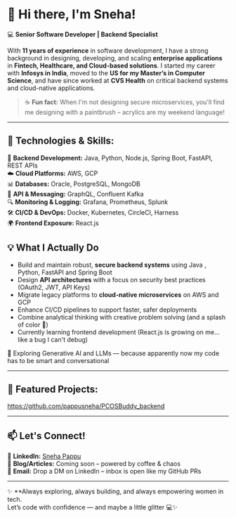 # **👋 Hi there, I'm Sneha!**  

💻 **Senior Software Developer | Backend Specialist**  

With **11 years of experience** in software development, I have a strong background in designing, developing, and scaling **enterprise applications** in **Fintech, Healthcare, and Cloud-based solutions**. I started my career with **Infosys in India**, moved to the **US for my Master’s in Computer Science**, and have since worked at **CVS Health** on critical backend systems and cloud-native applications.

> ☕ **Fun fact:** When I'm not designing secure microservices, you'll find me designing with a paintbrush – acrylics are my weekend language!

---

## **🔧 Technologies & Skills:**  

🚀 **Backend Development:** Java, Python, Node.js, Spring Boot, FastAPI,  REST APIs  
☁️ **Cloud Platforms:** AWS, GCP  
📊 **Databases:** Oracle, PostgreSQL, MongoDB  
🔗 **API & Messaging:** GraphQL, Confluent Kafka  
🔍 **Monitoring & Logging:** Grafana, Prometheus, Splunk  
🛠 **CI/CD & DevOps:** Docker, Kubernetes, CircleCI, Harness  
🌍 **Frontend Exposure:** React.js  

## 💡 What I Actually Do

- Build and maintain robust, **secure backend systems** using Java , Python, FastAPI and Spring Boot  
- Design **API architectures** with a focus on security best practices (OAuth2, JWT, API Keys)  
- Migrate legacy platforms to **cloud-native microservices** on AWS and GCP  
- Enhance CI/CD pipelines to support faster, safer deployments  
- Combine analytical thinking with creative problem solving (and a splash of color 🎨)
- Currently learning frontend development (React.js is growing on me... like a bug I can't debug)

🤖 Exploring Generative AI and LLMs — because apparently now my code has to be smart and conversational

---

## **📌 Featured Projects:**  

https://github.com/pappusneha/PCOSBuddy_backend

---

## **📫 Let's Connect!**  

💼 **LinkedIn:** [Sneha Pappu](https://www.linkedin.com/in/sneha-pappu-3a191320/)  
📝 **Blog/Articles:** Coming soon – powered by coffee & chaos  
📧 **Email:** Drop a DM on LinkedIn – inbox is open like my GitHub PRs  

---

✨ **Always exploring, always building, and always empowering women in tech.  
Let’s code with confidence — and maybe a little glitter 💻✨
